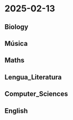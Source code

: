 # 2025-02-13 <!-- markmap: foldAll -->

## Biology

## Música

## Maths

## Lengua_Literatura

## Computer_Sciences

## English

